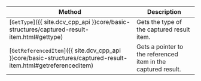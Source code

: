 

| Method | Description |
|--------|-------------|
| [`GetType`]({{ site.dcv_cpp_api }}core/basic-structures/captured-result-item.html#gettype) | Gets the type of the captured result item. |
| [`GetReferencedItem`]({{ site.dcv_cpp_api }}core/basic-structures/captured-result-item.html#getreferenceditem) | Gets a pointer to the referenced item in the captured result. |
